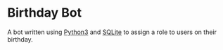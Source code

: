 # Birthday Bot

A bot written using [Python3](https://www.python.org/download/releases/3.0/) and [SQLite](http://www.sqlite.org/index.html) to assign a role to users on their birthday.
